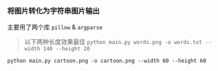 ### 将图片转化为字符串图片输出

主要用了两个库 `pillow` & `argparse`

> 以下两种长度效果最佳
`python main.py words.png -o words.txt --width 140 --height 20`

`python main.py cartoon.png -o cartoon.png --width 60 --height 60`
